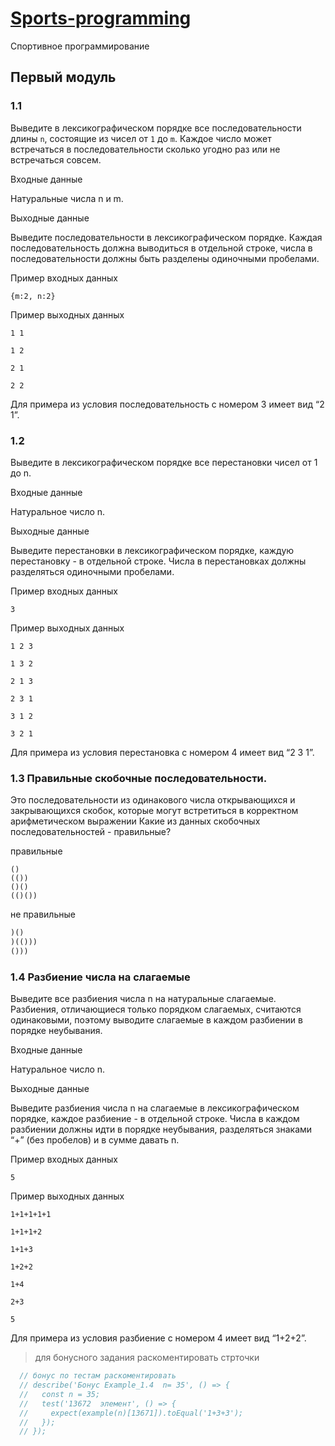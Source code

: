 # [Sports-programming](https://github.com/bad4iz/sports-programming)
Спортивное программирование
## Первый модуль


### 1.1 
Выведите в лексикографическом порядке все последовательности длины `n`, 
состоящие из чисел от `1` до `m`. Каждое число может встречаться в 
последовательности сколько угодно раз или не встречаться совсем.

Входные данные

Натуральные числа n и m.

Выходные данные

Выведите последовательности в лексикографическом порядке. Каждая последовательность должна выводиться в отдельной строке, числа в последовательности должны быть разделены одиночными пробелами.

Пример входных данных
```
{m:2, n:2}
```

Пример выходных данных
```
1 1

1 2

2 1

2 2
```
 Для примера из условия последовательность с номером 3 имеет вид “2 1”.

### 1.2
Выведите в лексикографическом порядке все перестановки чисел от 1 до n.

Входные данные

Натуральное число n.

Выходные данные

Выведите перестановки в лексикографическом порядке, каждую перестановку - в отдельной строке. Числа в перестановках должны разделяться одиночными пробелами.

Пример входных данных
```
3
```

Пример выходных данных
```
1 2 3

1 3 2

2 1 3

2 3 1

3 1 2

3 2 1
```
Для примера из условия перестановка с номером 4 имеет вид “2 3 1”.

### 1.3 Правильные скобочные последовательности.   
Это последовательности из одинакового числа открывающихся и
закрывающихся скобок, которые могут встретиться в корректном арифметическом выражении
 Какие из данных скобочных последовательностей - правильные?
 
 правильные 
```
()
(())
()()
(()())
```

не правильные
```js
)()
)(()))
()))
```
### 1.4 Разбиение числа на слагаемые  
Выведите все разбиения числа n на натуральные слагаемые. Разбиения, отличающиеся только порядком слагаемых, считаются одинаковыми, поэтому выводите слагаемые в каждом разбиении в порядке неубывания.

Входные данные

Натуральное число n.

Выходные данные

Выведите разбиения числа n на слагаемые в лексикографическом порядке, каждое разбиение - в отдельной строке. Числа в каждом разбиении должны идти в порядке неубывания, разделяться знаками “+” (без пробелов) и в сумме давать n.

Пример входных данных
```
5
```

Пример выходных данных
```
1+1+1+1+1

1+1+1+2

1+1+3

1+2+2

1+4

2+3

5
```
Для примера из условия разбиение с номером 4 имеет вид “1+2+2”.

> для бонусного задания раскоментировать стрточки
```js
  // бонус по тестам раскоментировать
  // describe('Бонус Example_1.4  n= 35', () => {
  //   const n = 35;
  //   test('13672  элемент', () => {
  //     expect(example(n)[13671]).toEqual('1+3+3');
  //   });
  // });
```
